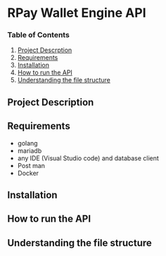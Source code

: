 # RPay Wallet Engine API

### Table of Contents

1) [Project Descrption](#project-description)
2) [Requirements](#requirements)
3) [Installation](#installation)
4) [How to run the API](#how-to-run-the-api)
5) [Understanding the file structure](#understanding-the-file-structure)

## Project Description


## Requirements
- golang
- mariadb
- any IDE (Visual Studio code) and database client
- Post man
- Docker


## Installation



## How to run the API


## Understanding the file structure
